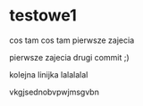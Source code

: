 # testowe1
cos tam cos tam 
pierwsze zajecia

pierwsze zajecia drugi commit ;)

kolejna linijka lalalalal

vkgjsednobvpwjmsgvbn